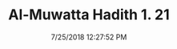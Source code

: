 ---
title        : "Al-Muwatta Hadith 1. 21"
date         : 7/25/2018 12:27:52 PM
draft        : false
type         : "hadith"
layout       : "hadith"
BookCode     : "AMH"
VolumeNumber : "1"
HadithNumber : "21"
categories  :  ["Prayer Time - The Times of Prayer in General"]
---